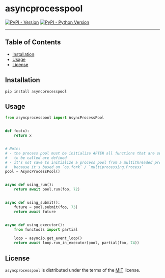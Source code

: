 # asyncprocesspool

[![PyPI - Version](https://img.shields.io/pypi/v/asyncprocesspool.svg)](https://pypi.org/project/asyncprocesspool)
[![PyPI - Python Version](https://img.shields.io/pypi/pyversions/asyncprocesspool.svg)](https://pypi.org/project/asyncprocesspool)

-----

## Table of Contents

- [Installation](#installation)
- [Usage](#usage)
- [License](#license)

## Installation

```console
pip install asyncprocesspool
```

## Usage

```python
from asyncprocesspool import AsyncProcessPool


def foo(x):
    return x


# Note:
# - the process pool must be initialize AFTER all functions that are supposed
#   to be called are defined
# - it's not save to initialize a process pool from a multithreaded process
#   because it's based on `os.fork` / `multiprocessing.Process`
pool = AsyncProcessPool()


async def using_run():
    return await pool.run(foo, 72)


async def using_submit():
    future = pool.submit(foo, 73)
    return await future


async def using_executor():
    from functools import partial

    loop = asyncio.get_event_loop()
    return await loop.run_in_executor(pool, partial(foo, 74))
```

## License

`asyncprocesspool` is distributed under the terms of the [MIT](https://spdx.org/licenses/MIT.html) license.
